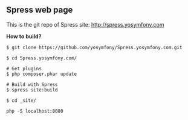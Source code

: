 ## Spress web page

This is the git repo of Spress site: <http://spress.yosymfony.com>

**How to build?**
```
$ git clone https://github.com/yosymfony/Spress.yosymfony.com.git

$ cd Spress.yosymfony.com/

# Get plugins
$ php composer.phar update

# Build with Spress
$ spress site:build

$ cd _site/

php -S localhost:8080

```